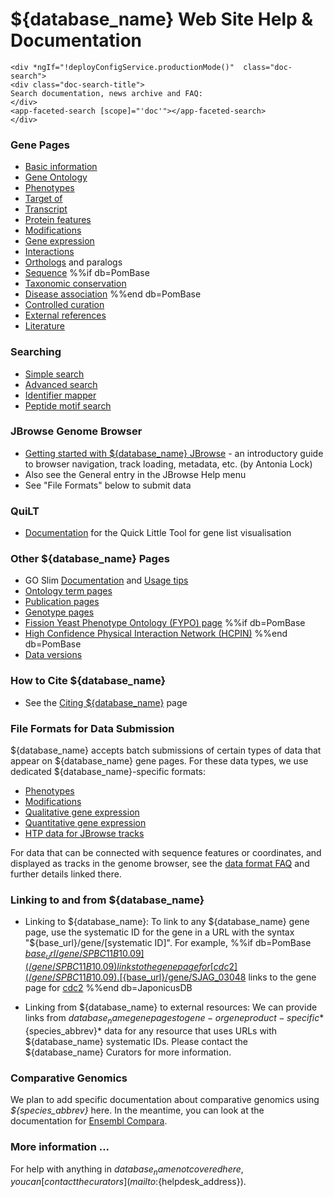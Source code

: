 # ${database_name} Web Site Help & Documentation


```{=html}
<div *ngIf="!deployConfigService.productionMode()"  class="doc-search">
<div class="doc-search-title">
Search documentation, news archive and FAQ:
</div>
<app-faceted-search [scope]="'doc'"></app-faceted-search>
</div>
```

### Gene Pages ###

-   [Basic information](documentation/gene-page-basic-information)
-   [Gene Ontology](documentation/gene-page-gene-ontology)
-   [Phenotypes](documentation/gene-page-phenotypes)
-   [Target of](documentation/gene-page-target)
-   [Transcript](documentation/gene-page-transcript)
-   [Protein features](documentation/gene-page-protein-features)
-   [Modifications](documentation/gene-page-modifications)
-   [Gene expression](documentation/gene-page-gene-expression)
-   [Interactions](documentation/genetic-and-physical-interactions)
-   [Orthologs](documentation/orthologs) and paralogs
-   [Sequence](documentation/gene-page-sequence)
%%if db=PomBase
-   [Taxonomic conservation](documentation/taxonomic-conservation)
-   [Disease association](documentation/disease-association)
%%end db=PomBase
-   [Controlled curation](documentation/controlled-curation)
-   [External references](documentation/gene-page-external-references)
-   [Literature](documentation/gene-page-literature)

### Searching ###

-   [Simple search](documentation/simple-search-documentation)
-   [Advanced search](documentation/advanced-search)
-   [Identifier mapper](documentation/id-mapper)
-   [Peptide motif search](documentation/motif-search)

### JBrowse Genome Browser

-   [Getting started with ${database_name} JBrowse](documentation/JBrowse_quick_start) - 
    an introductory guide to browser navigation, track loading,
    metadata, etc. (by Antonia Lock)
-   Also see the General entry in the JBrowse Help menu
-   See "File Formats" below to submit data

### QuiLT

-   [Documentation](documentation/quick-little-tool) for the Quick Little Tool for gene list visualisation

### Other ${database_name} Pages ###

-   GO Slim
    [Documentation](documentation/pombase-go-slim-documentation)
    and [Usage tips](browse-curation/fission-yeast-go-slimming-tips)
-   [Ontology term pages](documentation/ontology-term-page)
-   [Publication pages](documentation/publication-page)
-   [Genotype pages](documentation/genotype-page)
-   [Fission Yeast Phenotype Ontology (FYPO) page](browse-curation/fission-yeast-phenotype-ontology)
%%if db=PomBase
-   [High Confidence Physical Interaction Network (HCPIN)](documentation/high-confidence-physical-interaction-network)
%%end db=PomBase
-   [Data versions](about/version-history)

### How to Cite ${database_name} ###

-   See the [Citing ${database_name}](about/citing-pombase) page

### File Formats for Data Submission ###

${database_name} accepts batch submissions of certain types of data that appear
on ${database_name} gene pages. For these data types, we use dedicated
${database_name}-specific formats:

-   [Phenotypes](documentation/phenotype-data-bulk-upload-format)
-   [Modifications](documentation/modification-data-bulk-upload-format)
-   [Qualitative gene expression](documentation/qualitative-gene-expression-data-bulk-upload-format)
-   [Quantitative gene expression](documentation/quantitative-gene-expression-data-bulk-upload-format)
-   [HTP data for JBrowse tracks](documentation/data-submission-form-for-HTP-sequence-linked-data)

For data that can be connected with sequence features or coordinates,
and displayed as tracks in the genome browser, see the [data format
FAQ](faq/what-file-formats-can-i-use-submit-high-throughput-data)
and further details linked there.

### Linking to and from ${database_name} ###

-   Linking to ${database_name}: To link to any ${database_name} gene page, use the
    systematic ID for the gene in a URL with the syntax
    "${base_url}/gene/\[systematic ID\]". For example,
%%if db=PomBase
    [${base_url}/gene/SPBC11B10.09](/gene/SPBC11B10.09)
    links to the gene page for [cdc2](/gene/SPBC11B10.09).
%%end db=PomBase
%%if db=JaponicusDB
    [${base_url}/gene/SJAG_03048](/gene/SJAG_03048)
    links to the gene page for [cdc2](/gene/SJAG_03048)
%%end db=JaponicusDB

-   Linking from ${database_name} to external resources: We can provide links
    from ${database_name} gene pages to gene- or gene product-specific *${species_abbrev}*
    data for any resource that uses URLs with ${database_name} systematic IDs.
    Please contact the ${database_name} Curators for more information.


### Comparative Genomics ###

We plan to add specific documentation about comparative genomics using
*${species_abbrev}* here. In the meantime, you can look at the documentation for
[Ensembl Compara](http://www.ensembl.org/info/genome/compara/index.html).

### More information ... ###

For help with anything in ${database_name} not covered here, you can
[contact the curators](mailto:${helpdesk_address}).
